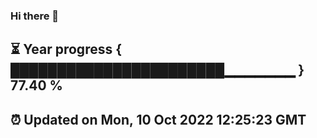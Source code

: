 ### Hi there 👋
⏳ Year progress { ███████████████████████▁▁▁▁▁▁▁ } 77.40 %
---
⏰ Updated on Mon, 10 Oct 2022 12:25:23 GMT
---
